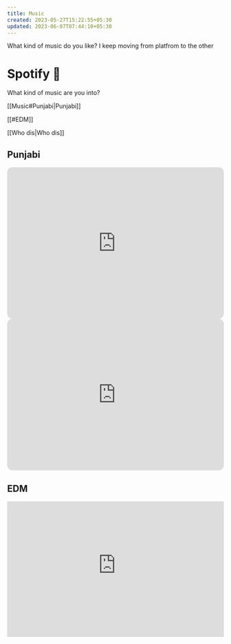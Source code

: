 ```yaml
---
title: Music
created: 2023-05-27T15:22:55+05:30
updated: 2023-06-07T07:44:10+05:30
---
```



What kind of music do you like? I keep moving from platfrom to the other



# Spotify 🎸
What kind of music are you into?

[[Music#Punjabi|Punjabi]]

[[#EDM]]

[[Who dis|Who dis]]

## Punjabi



<iframe style="border-radius:12px" src="https://open.spotify.com/embed/playlist/3B9ATjy2oQQsNdcyDR59UY?utm_source=generator" width="100%" height="352" frameBorder="0" allowfullscreen="" allow="autoplay; clipboard-write; encrypted-media; fullscreen; picture-in-picture" loading="lazy"></iframe>

<iframe style="border-radius:12px" src="https://open.spotify.com/embed/playlist/75eHbqU0elHmsnuvVi9KJs?utm_source=generator" width="100%" height="352" frameBorder="0" allowfullscreen="" allow="autoplay; clipboard-write; encrypted-media; fullscreen; picture-in-picture" loading="lazy"></iframe>

## EDM

<iframe width="100%" height="315" src="https://www.youtube-nocookie.com/embed/videoseries?list=PLmP5iIyVnKPSETTKWExfkdFl7Idjtuj_v" title="YouTube video player" frameborder="0" allow="accelerometer; autoplay; clipboard-write; encrypted-media; gyroscope; picture-in-picture; web-share" allowfullscreen></iframe>

